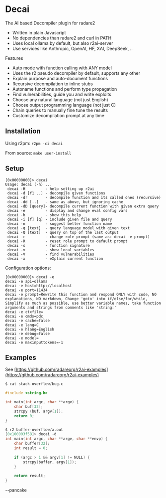 # Decai

The AI based Decompiler plugin for radare2

- Written in plain Javascript
- No dependencies than radare2 and curl in PATH
- Uses local ollama by default, but also r2ai-server
- Use services like Anthropic, OpenAI, HF, XAI, DeepSeek, ..

Features

- Auto mode with function calling with ANY model
- Uses the r2 pseudo decompiler by default, supports any other
- Explain purpose and auto-document functions
- Recursive decompilation to inline stubs
- Autoname functions and perform type propagation
- Find vulnerabilities, guide you and write exploits
- Choose any natural language (not just English)
- Choose output programming language (not just C)
- Chain queries to manually fine tune the results
- Customize decompilation prompt at any time

## Installation

Using r2pm: `r2pm -ci decai`

From source: `make user-install`

## Setup

```console
[0x00000000]> decai
Usage: decai (-h) ...
 decai -H         - help setting up r2ai
 decai -d [f1 ..] - decompile given functions
 decai -dr        - decompile function and its called ones (recursive)
 decai -dd [..]   - same as above, but ignoring cache
 decai -dD [query]- decompile current function with given extra query
 decai -e         - display and change eval config vars
 decai -h         - show this help
 decai -i [f] [q] - include given file and query
 decai -n         - suggest better function name
 decai -q [text]  - query language model with given text
 decai -Q [text]  - query on top of the last output
 decai -r         - change role prompt (same as: decai -e prompt)
 decai -R         - reset role prompt to default prompt
 decai -s         - function signature
 decai -v         - show local variables
 decai -V         - find vulnerabilities
 decai -x         - eXplain current function
```

Configuration options:

```console
[0x00000000]> decai -e
decai -e api=ollama
decai -e host=http://localhost
decai -e port=11434
decai -e prompt=Rewrite this function and respond ONLY with code, NO explanations, NO markdown, Change 'goto' into if/else/for/while, Simplify as much as possible, use better variable names, take function arguments and strings from comments like 'string:'
decai -e ctxfile=
decai -e cmds=pdc
decai -e cache=false
decai -e lang=C
decai -e hlang=English
decai -e debug=false
decai -e model=
decai -e maxinputtokens=-1
```

## Examples

See
[https://github.com/radareorg/r2ai-examples](https://github.com/radareorg/r2ai-examples)

```c
$ cat stack-overflow/bug.c 

#include <string.h>

int main(int argc, char **argv) {
	char buf[32];
	strcpy (buf, argv[1]);
	return 0;
}
```

```c
$ r2 buffer-overflow/a.out
[0x100003f58]> decai -d
int main(int argc, char **argv, char **envp) {
    char buffer[32];
    int result = 0;
    
    if (argc > 1 && argv[1] != NULL) {
        strcpy(buffer, argv[1]);
    }
    
    return result;
}
```

--pancake
